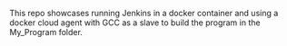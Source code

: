 This repo showcases running Jenkins in a docker container and using a docker cloud agent with GCC as a slave to build the program in the My_Program folder.
